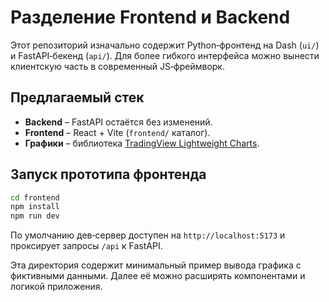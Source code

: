 # Разделение Frontend и Backend

Этот репозиторий изначально содержит Python‑фронтенд на Dash (`ui/`) и FastAPI‑бекенд (`api/`).
Для более гибкого интерфейса можно вынести клиентскую часть в современный JS‑фреймворк.

## Предлагаемый стек

- **Backend** – FastAPI остаётся без изменений.
- **Frontend** – React + Vite (`frontend/` каталог).
- **Графики** – библиотека [TradingView Lightweight Charts](https://github.com/tradingview/lightweight-charts).

## Запуск прототипа фронтенда

```bash
cd frontend
npm install
npm run dev
```

По умолчанию дев‑сервер доступен на `http://localhost:5173` и проксирует запросы `/api` к FastAPI.

Эта директория содержит минимальный пример вывода графика с фиктивными данными. Далее её можно расширять компонентами и логикой приложения.
